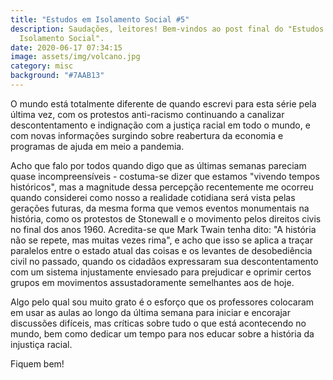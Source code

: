 ```yaml
---
title: "Estudos em Isolamento Social #5"
description: Saudações, leitores! Bem-vindos ao post final do "Estudos em
  Isolamento Social".
date: 2020-06-17 07:34:15
image: assets/img/volcano.jpg
category: misc
background: "#7AAB13"
---
```

O mundo está totalmente diferente de quando escrevi para esta série pela última vez, com os protestos anti-racismo continuando a canalizar descontentamento e indignação com a justiça racial em todo o mundo, e com novas informações surgindo sobre reabertura da economia e programas de ajuda em meio a pandemia.

Acho que falo por todos quando digo que as últimas semanas pareciam quase incompreensíveis - costuma-se dizer que estamos "vivendo tempos históricos", mas a magnitude dessa percepção recentemente me ocorreu quando considerei como nosso a realidade cotidiana será vista pelas gerações futuras, da mesma forma que vemos eventos monumentais na história, como os protestos de Stonewall e o movimento pelos direitos civis no final dos anos 1960. Acredita-se que Mark Twain tenha dito: "A história não se repete, mas muitas vezes rima", e acho que isso se aplica a traçar paralelos entre o estado atual das coisas e os levantes de desobediência civil no passado, quando os cidadãos expressaram sua descontentamento com um sistema injustamente enviesado para prejudicar e oprimir certos grupos em movimentos assustadoramente semelhantes aos de hoje.

Algo pelo qual sou muito grato é o esforço que os professores colocaram em usar as aulas ao longo da última semana para iniciar e encorajar discussões difíceis, mas críticas sobre tudo o que está acontecendo no mundo, bem como dedicar um tempo para nos educar sobre a história da injustiça racial.

Fiquem bem!